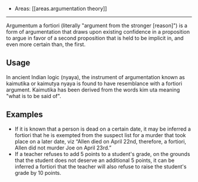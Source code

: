 
- Areas: [[areas.argumentation theory]]

---

Argumentum a fortiori (literally "argument from the stronger [reason]") is a form of argumentation that draws upon existing confidence in a proposition to argue in favor of a second proposition that is held to be implicit in, and even more certain than, the first.

## Usage

In ancient Indian logic (nyaya), the instrument of argumentation known as kaimutika or kaimutya nyaya is found to have resemblance with a fortiori argument. Kaimutika has been derived from the words kim uta meaning "what is to be said of".

## Examples

- If it is known that a person is dead on a certain date, it may be inferred a fortiori that he is exempted from the suspect list for a murder that took place on a later date, viz “Allen died on April 22nd, therefore, a fortiori, Allen did not murder Joe on April 23rd.”
- If a teacher refuses to add 5 points to a student's grade, on the grounds that the student does not deserve an additional 5 points, it can be inferred a fortiori that the teacher will also refuse to raise the student's grade by 10 points.
